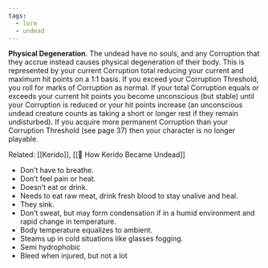 ```yaml
---
tags:
  - lore
  - undead
---
```

**Physical Degeneration**. The undead have no souls, and any Corruption that they accrue instead causes physical degeneration of their body. This is represented by your current Corruption total reducing your current and maximum hit points on a 1:1 basis. If you exceed your Corruption Threshold, you roll for marks of Corruption as normal. If your total Corruption equals or exceeds your current hit points you become unconscious (but stable) until your Corruption is reduced or your hit points increase (an unconscious undead creature counts as taking a short or longer rest if they remain undisturbed). If you acquire more permanent Corruption than your Corruption Threshold (see page 37) then your character is no longer playable.

Related: [[Kerido]], [[📜 How Kerido Became Undead]]

- Don’t have to breathe.
- Don’t feel pain or heat.
- Doesn’t eat or drink.
- Needs to eat raw meat, drink fresh blood to stay unalive and heal.
- They sink.
- Don’t sweat, but may form condensation if in a humid environment and rapid change in temperature. 
- Body temperature equalizes to ambient.
- Steams up in cold situations like glasses fogging.
- Semi hydrophobic
- Bleed when injured, but not a lot